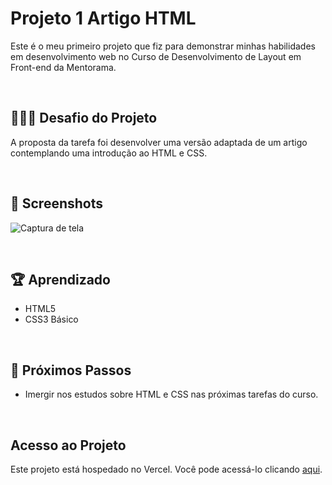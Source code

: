 # Projeto 1 Artigo HTML
Este é o meu primeiro projeto que fiz para demonstrar minhas habilidades em desenvolvimento web no Curso 
de Desenvolvimento de Layout em Front-end da Mentorama.

<br/>

## 👨🏾‍💻 Desafio do Projeto
A proposta da tarefa foi desenvolver uma versão adaptada de um artigo contemplando uma introdução ao HTML e CSS.

<br/>

## 📸 Screenshots
![Captura de tela](./screen/screen-artigo.png.png)

<br/>
  
## 🏆 Aprendizado 

- HTML5
- CSS3 Básico

<br />

## 🧠 Próximos Passos
- Imergir nos estudos sobre HTML e CSS nas próximas tarefas do curso. 

<br />

## Acesso ao Projeto
Este projeto está hospedado no Vercel. Você pode acessá-lo clicando [aqui](https://projeto-1-artigo-html.vercel.app/).


